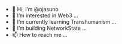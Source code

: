 - 👋 Hi, I’m @ojasuno
- 👀 I’m interested in Web3 ...
- 🌱 I’m currently learning Transhumanism ...
- 💞️ I’m building NetworkState ...
- 📫 How to reach me ...

<!---
ojasuno/ojasuno is a ✨ special ✨ repository because its `README.md` (this file) appears on your GitHub profile.
You can click the Preview link to take a look at your changes.
--->
